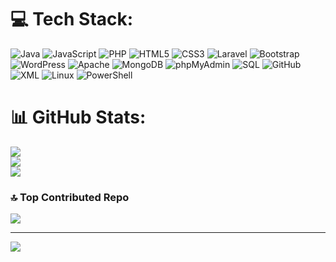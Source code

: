 # 💻 Tech Stack:
![Java](https://img.shields.io/badge/java-%23ED8B00.svg?style=for-the-badge&logo=openjdk&logoColor=white) 
![JavaScript](https://img.shields.io/badge/javascript-%23323330.svg?style=for-the-badge&logo=javascript&logoColor=%23F7DF1E)
![PHP](https://img.shields.io/badge/php-%23777BB4.svg?style=for-the-badge&logo=php&logoColor=white) 
![HTML5](https://img.shields.io/badge/html5-%23E34F26.svg?style=for-the-badge&logo=html5&logoColor=white)
![CSS3](https://img.shields.io/badge/css3-%231572B6.svg?style=for-the-badge&logo=css3&logoColor=white) 
![Laravel](https://img.shields.io/badge/laravel-%23FF2D20.svg?style=for-the-badge&logo=laravel&logoColor=white) 
![Bootstrap](https://img.shields.io/badge/bootstrap-%238511FA.svg?style=for-the-badge&logo=bootstrap&logoColor=white) 
![WordPress](https://img.shields.io/badge/WordPress-%23117AC9.svg?style=for-the-badge&logo=WordPress&logoColor=white) 
![Apache](https://img.shields.io/badge/apache-%23D42029.svg?style=for-the-badge&logo=apache&logoColor=white) 
![MongoDB](https://img.shields.io/badge/MongoDB-%234ea94b.svg?style=for-the-badge&logo=mongodb&logoColor=white) 
![phpMyAdmin](https://img.shields.io/badge/phpMyAdmin-%234F5D95.svg?style=for-the-badge&logo=phpmyadmin&logoColor=white)
![SQL](https://img.shields.io/badge/sql-%2307405e.svg?style=for-the-badge&logo=postgresql&logoColor=white)
![GitHub](https://img.shields.io/badge/github-%23121011.svg?style=for-the-badge&logo=github&logoColor=white)
![XML](https://img.shields.io/badge/xml-%230066B2.svg?style=for-the-badge&logo=xml&logoColor=white)
![Linux](https://img.shields.io/badge/linux-%23000000.svg?style=for-the-badge&logo=linux&logoColor=white) 
![PowerShell](https://img.shields.io/badge/PowerShell-0078D7?style=for-the-badge&logo=Microsoft&logoColor=white)





# 📊 GitHub Stats:
![](https://github-readme-stats.vercel.app/api?username=mateoabr&theme=default&hide_border=true&include_all_commits=true&count_private=true)<br/>
![](https://github-readme-streak-stats.herokuapp.com/?user=mateoabr&theme=default&hide_border=true)<br/>
![](https://github-readme-stats.vercel.app/api/top-langs/?username=mateoabr&theme=default&hide_border=true&include_all_commits=true&count_private=true&layout=compact)

### 🔝 Top Contributed Repo
![](https://github-contributor-stats.vercel.app/api?username=mateoabr&limit=5&theme=dark&combine_all_yearly_contributions=true)

---
[![](https://visitcount.itsvg.in/api?id=mateoabr&icon=0&color=0)](https://visitcount.itsvg.in)

<!-- Proudly created with GPRM ( https://gprm.itsvg.in ) -->
